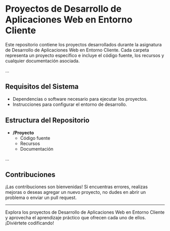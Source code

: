 # Proyectos de Desarrollo de Aplicaciones Web en Entorno Cliente

Este repositorio contiene los proyectos desarrollados durante la asignatura de Desarrollo de Aplicaciones Web en Entorno Cliente. Cada carpeta representa un proyecto específico e incluye el código fuente, los recursos y cualquier documentación asociada.

...

## Requisitos del Sistema

- Dependencias o software necesario para ejecutar los proyectos.
- Instrucciones para configurar el entorno de desarrollo.

## Estructura del Repositorio

- **/Proyecto**
  - Código fuente
  - Recursos
  - Documentación


...

## Contribuciones

¡Las contribuciones son bienvenidas! Si encuentras errores, realizas mejoras o deseas agregar un nuevo proyecto, no dudes en abrir un problema o enviar un pull request.

---

Explora los proyectos de Desarrollo de Aplicaciones Web en Entorno Cliente y aprovecha el aprendizaje práctico que ofrecen cada uno de ellos. ¡Diviértete codificando!

